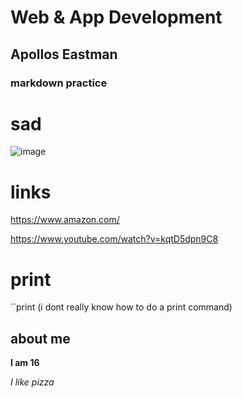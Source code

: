 # Web & App Development

## Apollos Eastman

### markdown practice
# sad
![image](https://github.com/user-attachments/assets/09a5e852-576d-46bb-a30a-d83122c2f1aa)
# links
https://www.amazon.com/

https://www.youtube.com/watch?v=kqtD5dpn9C8

# print
``print (i dont really know how to do a print command)

## about me
**I am 16**

*I like pizza*

